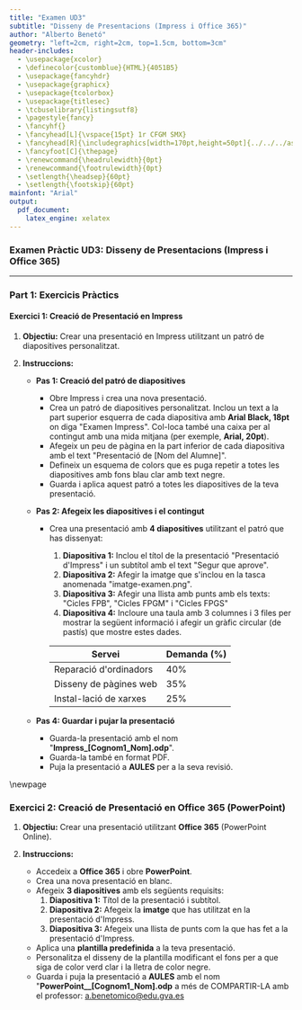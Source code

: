 ```yaml
---
title: "Examen UD3"
subtitle: "Disseny de Presentacions (Impress i Office 365)"
author: "Alberto Benetó"
geometry: "left=2cm, right=2cm, top=1.5cm, bottom=3cm"
header-includes:
  - \usepackage{xcolor}
  - \definecolor{customblue}{HTML}{4051B5}
  - \usepackage{fancyhdr}
  - \usepackage{graphicx}
  - \usepackage{tcolorbox}
  - \usepackage{titlesec}
  - \tcbuselibrary{listingsutf8}
  - \pagestyle{fancy}
  - \fancyhf{}
  - \fancyhead[L]{\vspace{15pt} 1r CFGM SMX}
  - \fancyhead[R]{\includegraphics[width=170pt,height=50pt]{../../../assets/fse.png}}
  - \fancyfoot[C]{\thepage}
  - \renewcommand{\headrulewidth}{0pt}
  - \renewcommand{\footrulewidth}{0pt}
  - \setlength{\headsep}{60pt}
  - \setlength{\footskip}{60pt}
mainfont: "Arial"
output: 
  pdf_document:
    latex_engine: xelatex
---
```


### Examen Pràctic UD3: **Disseny de Presentacions (Impress i Office 365)**

* * * * *

### **Part 1: Exercicis Pràctics**

#### **Exercici 1: Creació de Presentació en Impress**

1.  **Objectiu:** Crear una presentació en Impress utilitzant un patró de diapositives personalitzat.

2.  **Instruccions:**

    -   **Pas 1: Creació del patró de diapositives**
        -   Obre Impress i crea una nova presentació.
        -   Crea un patró de diapositives personalitzat. Inclou un text a la part superior esquerra de cada diapositiva amb **Arial Black, 18pt** on diga "Examen Impress". Col-loca també una caixa per al contingut amb una mida mitjana (per exemple, **Arial, 20pt**).
        -   Afegeix un peu de pàgina en la part inferior de cada diapositiva amb el text "Presentació de [Nom del Alumne]".
        -   Defineix un esquema de colors que es puga repetir a totes les diapositives amb fons blau clar amb text negre.
        -   Guarda i aplica aquest patró a totes les diapositives de la teva presentació.
    -   **Pas 2: Afegeix les diapositives i el contingut**
        -   Crea una presentació amb **4 diapositives** utilitzant el patró que has dissenyat:
            1.  **Diapositiva 1:** Inclou el títol de la presentació "Presentació d'Impress" i un subtítol amb el text "Segur que aprove".
            2.  **Diapositiva 2:** Afegir la imatge que s'inclou en la tasca anomenada "imatge-examen.png".
            3.  **Diapositiva 3:** Afegir una llista amb punts amb els texts: "Cicles FPB", "Cicles FPGM" i "Cicles FPGS"
            4.  **Diapositiva 4:** Incloure una taula amb 3 columnes i 3 files per mostrar la següent informació i afegir un gràfic circular (de pastís) que mostre estes dades.

            |      Servei            | Demanda (%) |
            | -----------------------| ----------- |
            | Reparació d'ordinadors |     40%     |
            | Disseny de pàgines web |     35%     |
            | Instal-lació de xarxes |     25%     |

    -   **Pas 4: Guardar i pujar la presentació**
        -   Guarda-la presentació amb el nom "**Impress_[Cognom1_Nom].odp**".
        -   Guarda-la també en format PDF.
        -   Puja la presentació a **AULES** per a la seva revisió.

\newpage

### **Exercici 2: Creació de Presentació en Office 365 (PowerPoint)**

1.  **Objectiu:** Crear una presentació utilitzant **Office 365** (PowerPoint Online).

2.  **Instruccions:**

    -   Accedeix a **Office 365** i obre **PowerPoint**.
    -   Crea una nova presentació en blanc.
    -   Afegeix **3 diapositives** amb els següents requisits:
        1.  **Diapositiva 1:** Títol de la presentació i subtítol.
        2.  **Diapositiva 2:** Afegeix la **imatge** que has utilitzat en la presentació d'Impress.
        3.  **Diapositiva 3:** Afegeix una llista de punts com la que has fet a la presentació d'Impress.
    -   Aplica una **plantilla predefinida** a la teva presentació.
    -   Personalitza el disseny de la plantilla modificant el fons per a que siga de color verd clar i la lletra de color negre.
    -   Guarda i puja la presentació a **AULES** amb el nom "**PowerPoint__[Cognom1_Nom].odp** a més de COMPARTIR-LA amb el professor: a.benetomico@edu.gva.es